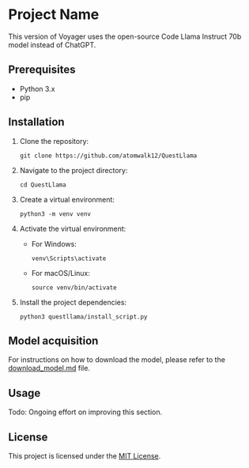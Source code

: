 # Project Name

This version of Voyager uses the open-source Code Llama Instruct 70b model instead of ChatGPT.

## Prerequisites

- Python 3.x
- pip

## Installation

1. Clone the repository:

    ```shell
    git clone https://github.com/atomwalk12/QuestLlama
    ```

2. Navigate to the project directory:

    ```shell
    cd QuestLlama
    ```

3. Create a virtual environment:

    ```shell
    python3 -m venv venv
    ```

4. Activate the virtual environment:

    - For Windows:

      ```shell
      venv\Scripts\activate
      ```

    - For macOS/Linux:

      ```shell
      source venv/bin/activate
      ```

5. Install the project dependencies:

    ```shell
    python3 questllama/install_script.py
    ```

## Model acquisition

For instructions on how to download the model, please refer to the [download_model.md](Voyager/questllama/installation/download_model.md) file.

## Usage
Todo: Ongoing effort on improving this section.

## License

This project is licensed under the [MIT License](LICENSE).
